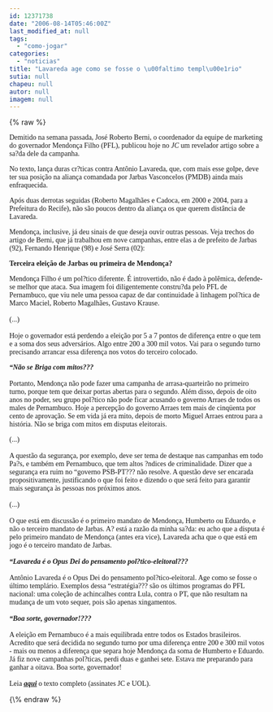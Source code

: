 ```yaml
---
id: 12371738
date: "2006-08-14T05:46:00Z"
last_modified_at: null
tags:
  - "como-jogar"
categories:
  - "noticias"
title: "Lavareda age como se fosse o \u00faltimo templ\u00e1rio"
sutia: null
chapeu: null
autor: null
imagem: null
---
```

{\% raw %}
<p><P><FONT face=Verdana>Demitido na semana passada, José Roberto Berni, o coordenador da equipe de marketing do governador Mendonça Filho (PFL), publicou hoje no <EM>JC</EM> um revelador artigo sobre a sa?da dele da campanha.</FONT></P></p>
<p><P><FONT face=Verdana>No texto, lança duras cr?ticas contra Antônio Lavareda, que, com mais esse golpe, deve ter sua posição na aliança comandada por Jarbas Vasconcelos (PMDB) ainda mais enfraquecida.</FONT></P></p>
<p><P><FONT face=Verdana>Após duas derrotas seguidas (Roberto Magalhães e Cadoca, em 2000 e 2004, para a Prefeitura do Recife), não são poucos dentro da aliança os que querem distância de Lavareda.</FONT></P></p>
<p><P><FONT face=Verdana>Mendonça, inclusive, já deu sinais de que deseja ouvir outras pessoas. Veja trechos do artigo de Berni, que já</FONT><FONT face=Verdana>&nbsp;trabalhou em nove campanhas, entre elas a de prefeito de Jarbas (92), Fernando Henrique (98) e José Serra (02):</FONT></P></p>
<p><P><FONT face=Verdana><STRONG>Terceira eleição de Jarbas ou primeira de Mendonça?</STRONG></FONT></P></p>
<p><P><FONT face=Verdana>Mendonça Filho é um pol?tico diferente. É introvertido, não é dado à polêmica, defende-se melhor que ataca. Sua imagem foi diligentemente constru?da pelo PFL de Pernambuco, que viu nele uma pessoa capaz de dar continuidade à linhagem pol?tica de Marco Maciel, Roberto Magalhães, Gustavo Krause.<BR><BR>(...)<BR><BR>Hoje o governador está perdendo a eleição por 5 a 7 pontos de diferença entre o que tem e a soma dos seus adversários. Algo entre 200 a 300 mil votos. Vai para o segundo turno precisando arrancar essa diferença nos votos do terceiro colocado.</FONT></P></p>
<p><P><FONT face=Verdana><EM><STRONG>“Não se Briga com mitos???<BR></STRONG></EM></FONT><FONT face=Verdana><BR>Portanto, Mendonça não pode fazer uma campanha de arrasa-quarteirão no primeiro turno, porque tem que deixar portas abertas para o segundo. Além disso, depois de oito anos no poder, seu grupo pol?tico não pode ficar acusando o governo Arraes de todos os males de Pernambuco. Hoje a percepção do governo Arraes tem mais de cinqüenta por cento de aprovação. Se em vida já era mito, depois de morto Miguel Arraes entrou para a história. Não se briga com mitos em disputas eleitorais.</FONT></P></p>
<p><P><FONT face=Verdana>(...) <BR><BR>A questão da segurança, por exemplo, deve ser tema de destaque nas campanhas em todo Pa?s, e também em Pernambuco, que tem altos ?ndices de criminalidade. Dizer que a segurança era ruim no “governo PSB-PT??? não resolve. A questão deve ser encarada propositivamente, justificando o que foi feito e dizendo o que será feito para garantir mais segurança às pessoas nos próximos anos. <BR><BR>(...)<BR><BR>O que está em discussão é o primeiro mandato de Mendonça, Humberto ou Eduardo, e não o terceiro mandato de Jarbas. A? está a razão da minha sa?da: eu acho que a disputa é pelo primeiro mandato de Mendonça (antes era vice), Lavareda acha que o que está em jogo é o terceiro mandato de Jarbas.<BR><BR><EM><STRONG>“Lavareda é o Opus Dei do pensamento pol?tico-eleitoral???<BR></STRONG></EM><BR>Antônio Lavareda é o Opus Dei do pensamento pol?tico-eleitoral. Age como se fosse o último templário. Exemplos dessa “estratégia??? são os últimos programas do PFL nacional: uma coleção de achincalhes contra Lula, contra o PT, que não resultam na mudança de um voto sequer, pois são apenas xingamentos. <BR><BR><EM><STRONG>“Boa sorte, governador!???<BR></STRONG></EM><BR>A eleição em Pernambuco é a mais equilibrada entre todos os Estados brasileiros. Acredito que será decidida no segundo turno por uma diferença entre 200 e 300 mil votos - mais ou menos a diferença que separa hoje Mendonça da soma de Humberto e Eduardo. Já fiz nove campanhas pol?ticas, perdi duas e ganhei sete. Estava me preparando para ganhar a oitava. Boa sorte, governador!<BR></FONT><FONT face=Verdana><BR>Leia <STRONG><EM><U><FONT color=crimson><A href=\"https://jc3.uol.com.br/jornal/2006/08/14/not_196586.php\" target=_blank>aqui</A></FONT></U></EM></STRONG> o texto completo (assinates JC e UOL).</FONT></P> </p>
{\% endraw %}